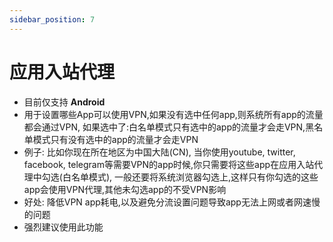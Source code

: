 ```yaml
---
sidebar_position: 7
---
```

# 应用入站代理
- 目前仅支持 **Android**
- 用于设置哪些App可以使用VPN,如果没有选中任何app,则系统所有app的流量都会通过VPN, 如果选中了:白名单模式只有选中的app的流量才会走VPN,黑名单模式只有没有选中的app的流量才会走VPN
- 例子: 比如你现在所在地区为中国大陆(CN), 当你使用youtube, twitter, facebook, telegram等需要VPN的app时候,你只需要将这些app在应用入站代理中勾选(白名单模式), 一般还要将系统浏览器勾选上,这样只有你勾选的这些app会使用VPN代理,其他未勾选app的不受VPN影响
- 好处: 降低VPN app耗电,以及避免分流设置问题导致app无法上网或者网速慢的问题
- 强烈建议使用此功能

